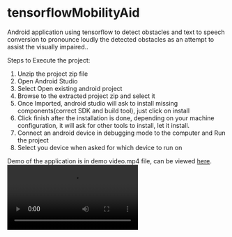# tensorflowMobilityAid
Android application using tensorflow to detect obstacles and text to speech conversion to pronounce loudly the detected obstacles as an attempt to assist the visually impaired..

Steps to Execute the project:
1. Unzip the project zip file
2. Open Android Studio 
3. Select Open existing android project
4. Browse to the extracted project zip and select it
5. Once Imported, android studio will ask to install missing components(correct SDK and build tool), just click on install
6. Click finish after the installation is done, depending on your machine configuration, it will ask for other tools to install, let it install.
7. Connect an android device in debugging mode to the computer and Run the project
8. Select you device when asked for which device to run on


Demo of the application is in demo video.mp4 file, can be viewed <a href = "https://drive.google.com/file/d/1Vk5wkUHiQKJ-D9GjSbJgncO0VR-eOMpj/view?usp=sharing">here</a>.
<video controls>
  <source src="https://github.com/shantanuspark/tensorflowMobilityAid/blob/master/demo%20video.mp4" type="video/mp4">
</video>
